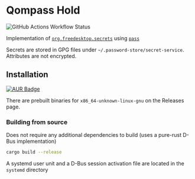 # Qompass Hold

![GitHub Actions Workflow Status](https://img.shields.io/github/actions/workflow/status/grimsteel/pass-secret-service/release.yml?style=for-the-badge&logo=github)

Implementation of [`org.freedesktop.secrets`](https://specifications.freedesktop.org/secret-service/latest) using [`pass`](https://www.passwordstore.org/)

Secrets are stored in GPG files under `~/.password-store/secret-service`. Attributes are not encrypted.

## Installation

[![AUR Badge](https://img.shields.io/aur/version/pass-secret-service-bin?style=for-the-badge&logo=archlinux)](https://aur.archlinux.org/packages/pass-secret-service-bin)

There are prebuilt binaries for `x86_64-unknown-linux-gnu` on the Releases page.

### Building from source

Does not require any additional dependencies to build (uses a pure-rust D-Bus implementation)

```sh
cargo build --release
```

A systemd user unit and a D-Bus session activation file are located in the `systemd` directory

